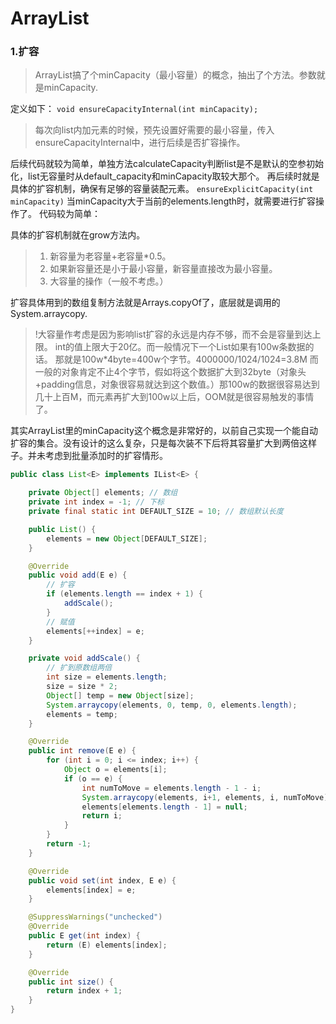 # ArrayList

### 1.扩容

> ArrayList搞了个minCapacity（最小容量）的概念，抽出了个方法。参数就是minCapacity.


定义如下：
`void ensureCapacityInternal(int minCapacity);`

> 每次向list内加元素的时候，预先设置好需要的最小容量，传入ensureCapacityInternal中，进行后续是否扩容操作。

后续代码就较为简单，单独方法calculateCapacity判断list是不是默认的空参初始化，list无容量时从default_capacity和minCapacity取较大那个。
再后续时就是具体的扩容机制，确保有足够的容量装配元素。
`ensureExplicitCapacity(int minCapacity)`
当minCapacity大于当前的elements.length时，就需要进行扩容操作了。
代码较为简单：

具体的扩容机制就在grow方法内。
>  
> 1. 新容量为老容量+老容量*0.5。
> 2. 如果新容量还是小于最小容量，新容量直接改为最小容量。
> 3. 大容量的操作（一般不考虑。）
> 
 


扩容具体用到的数组复制方法就是Arrays.copyOf了，底层就是调用的System.arraycopy.

> !大容量作考虑是因为影响list扩容的永远是内存不够，而不会是容量到达上限。
int的值上限大于20亿。而一般情况下一个List如果有100w条数据的话。
那就是100w*4byte=400w个字节。4000000/1024/1024=3.8M
而一般的对象肯定不止4个字节，假如将这个数据扩大到32byte（对象头+padding信息，对象很容易就达到这个数值。）那100w的数据很容易达到几十上百M，而元素再扩大到100w以上后，OOM就是很容易触发的事情了。


其实ArrayList里的minCapacity这个概念是非常好的，以前自己实现一个能自动扩容的集合。没有设计的这么复杂，只是每次装不下后将其容量扩大到两倍这样子。并未考虑到批量添加时的扩容情形。

```java
public class List<E> implements IList<E> {

    private Object[] elements; // 数组
    private int index = -1; // 下标
    private final static int DEFAULT_SIZE = 10; // 数组默认长度

    public List() {
        elements = new Object[DEFAULT_SIZE];
    }

    @Override
    public void add(E e) {
        // 扩容
        if (elements.length == index + 1) {
            addScale();
        }
        // 赋值
        elements[++index] = e;
    }

    private void addScale() {
        // 扩到原数组两倍
        int size = elements.length;
        size = size * 2;
        Object[] temp = new Object[size];
        System.arraycopy(elements, 0, temp, 0, elements.length);
        elements = temp;
    }

    @Override
    public int remove(E e) {
        for (int i = 0; i <= index; i++) {
            Object o = elements[i];
            if (o == e) {
                int numToMove = elements.length - 1 - i;
                System.arraycopy(elements, i+1, elements, i, numToMove);
                elements[elements.length - 1] = null;
                return i;
            }
        }
        return -1;
    }

    @Override
    public void set(int index, E e) {
        elements[index] = e;
    }

    @SuppressWarnings("unchecked")
    @Override
    public E get(int index) {
        return (E) elements[index];
    }

    @Override
    public int size() {
        return index + 1;
    }
}
```
